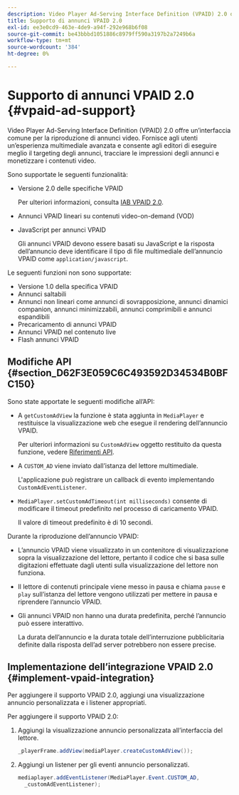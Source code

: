 ```yaml
---
description: Video Player Ad-Serving Interface Definition (VPAID) 2.0 offre un’interfaccia comune per la riproduzione di annunci video. Fornisce agli utenti un’esperienza multimediale avanzata e consente agli editori di eseguire meglio il targeting degli annunci, tracciare le impressioni degli annunci e monetizzare i contenuti video.
title: Supporto di annunci VPAID 2.0
exl-id: ee3e0cd9-463e-4de9-a94f-292e968b6f08
source-git-commit: be43bbbd1051886c8979ff590a3197b2a7249b6a
workflow-type: tm+mt
source-wordcount: '384'
ht-degree: 0%

---
```


# Supporto di annunci VPAID 2.0 {#vpaid-ad-support}

Video Player Ad-Serving Interface Definition (VPAID) 2.0 offre un’interfaccia comune per la riproduzione di annunci video. Fornisce agli utenti un’esperienza multimediale avanzata e consente agli editori di eseguire meglio il targeting degli annunci, tracciare le impressioni degli annunci e monetizzare i contenuti video.

Sono supportate le seguenti funzionalità:

* Versione 2.0 delle specifiche VPAID

   Per ulteriori informazioni, consulta [IAB VPAID 2.0](https://www.iab.com/wp-content/uploads/2015/06/VPAID_2_0_Final_04-10-2012.pdf).
* Annunci VPAID lineari su contenuti video-on-demand (VOD)
* JavaScript per annunci VPAID

   Gli annunci VPAID devono essere basati su JavaScript e la risposta dell’annuncio deve identificare il tipo di file multimediale dell’annuncio VPAID come `application/javascript`.

Le seguenti funzioni non sono supportate:

* Versione 1.0 della specifica VPAID
* Annunci saltabili
* Annunci non lineari come annunci di sovrapposizione, annunci dinamici companion, annunci minimizzabili, annunci comprimibili e annunci espandibili
* Precaricamento di annunci VPAID
* Annunci VPAID nel contenuto live
* Flash annunci VPAID

## Modifiche API {#section_D62F3E059C6C493592D34534B0BFC150}

Sono state apportate le seguenti modifiche all’API:

* A `getCustomAdView` la funzione è stata aggiunta in `MediaPlayer` e restituisce la visualizzazione web che esegue il rendering dell’annuncio VPAID.

   Per ulteriori informazioni su `CustomAdView` oggetto restituito da questa funzione, vedere [Riferimenti API](https://help.adobe.com/en_US/primetime/api/psdk/javadoc_1.4/index.html).

* A `CUSTOM_AD` viene inviato dall’istanza del lettore multimediale.

   L&#39;applicazione può registrare un callback di evento implementando `CustomAdEventListener`.

* `MediaPlayer.setCustomAdTimeout(int milliseconds)` consente di modificare il timeout predefinito nel processo di caricamento VPAID.

   Il valore di timeout predefinito è di 10 secondi.

<!--<a id="section_495700E1C5404A7B85307A4137C740C5"></a>-->

Durante la riproduzione dell’annuncio VPAID:

* L’annuncio VPAID viene visualizzato in un contenitore di visualizzazione sopra la visualizzazione del lettore, pertanto il codice che si basa sulle digitazioni effettuate dagli utenti sulla visualizzazione del lettore non funziona.
* Il lettore di contenuti principale viene messo in pausa e chiama `pause` e `play` sull’istanza del lettore vengono utilizzati per mettere in pausa e riprendere l’annuncio VPAID.

* Gli annunci VPAID non hanno una durata predefinita, perché l’annuncio può essere interattivo.

   La durata dell’annuncio e la durata totale dell’interruzione pubblicitaria definite dalla risposta dell’ad server potrebbero non essere precise.

## Implementazione dell’integrazione VPAID 2.0 {#implement-vpaid-integration}

Per aggiungere il supporto VPAID 2.0, aggiungi una visualizzazione annuncio personalizzata e i listener appropriati.

Per aggiungere il supporto VPAID 2.0:

1. Aggiungi la visualizzazione annuncio personalizzata all’interfaccia del lettore.

   ```java
   _playerFrame.addView(mediaPlayer.createCustomAdView());
   ```

1. Aggiungi un listener per gli eventi annuncio personalizzati.

   ```java
   mediaplayer.addEventListener(MediaPlayer.Event.CUSTOM_AD,  
     _customAdEventListener);
   ```
